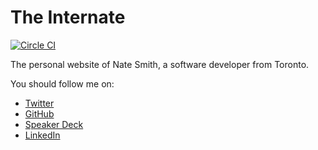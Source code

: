 # The Internate

[![Circle CI](https://circleci.com/gh/nwjsmith/nwjsmith.github.io.svg?style=svg)](https://circleci.com/gh/nwjsmith/nwjsmith.github.io)

The personal website of Nate Smith, a software developer from Toronto.

You should follow me on:

* [Twitter](https://twitter.com/nwjsmith)
* [GitHub](https://github.com/nwjsmith)
* [Speaker Deck](https://speakerdeck.com/nwjsmith)
* [LinkedIn](https://www.linkedin.com/in/nwjsmith)
